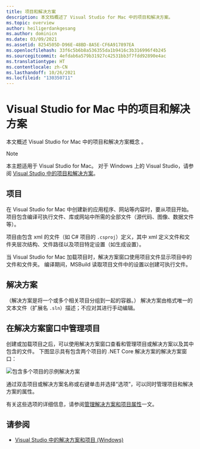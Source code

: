 ```yaml
---
title: 项目和解决方案
description: 本文档概述了 Visual Studio for Mac 中的项目和解决方案。
ms.topic: overview
author: heiligerdankgesang
ms.author: dominicn
ms.date: 03/09/2021
ms.assetid: 8254505D-D96E-48BD-8A5E-CF6A917897EA
ms.openlocfilehash: 33f6c5b6b8a536355da1b9416c3b316996f4b245
ms.sourcegitcommit: 4efdab6a579b31927c42531bb3f7fdd92890e4ac
ms.translationtype: HT
ms.contentlocale: zh-CN
ms.lasthandoff: 10/26/2021
ms.locfileid: "130350711"
---
```

# <a name="projects-and-solutions-in-visual-studio-for-mac"></a>Visual Studio for Mac 中的项目和解决方案

本文概述 Visual Studio for Mac 中的项目和解决方案概念 。

> [!NOTE] 
> 本主题适用于 Visual Studio for Mac。 对于 Windows 上的 Visual Studio，请参阅 [Visual Studio 中的项目和解决方案](/visualstudio/ide/solutions-and-projects-in-visual-studio)。

## <a name="projects"></a>项目

在 Visual Studio for Mac 中创建新的应用程序、网站等内容时，要从项目开始。 项目包含编译可执行文件、库或网站中所需的全部文件（源代码、图像、数据文件等）。

项目由包含 xml 的文件（如 C# 项目的 `.csproj`）定义，其中 xml 定义文件和文件夹层次结构、文件路径以及项目特定设置（如生成设置）。

当 Visual Studio for Mac 加载项目时，解决方案窗口使用项目文件显示项目中的文件和文件夹。 编译期间，MSBuild 读取项目文件中的设置以创建可执行文件。

## <a name="solutions"></a>解决方案

（解决方案是将一个或多个相关项目分组到一起的容器。） 解决方案由格式唯一的文本文件（扩展名 `.sln`）描述；不应对其进行手动编辑。

## <a name="managing-projects-in-the-solution-window"></a>在解决方案窗口中管理项目

创建或加载项目之后，可以使用解决方案窗口查看和管理项目或解决方案以及其中包含的文件。 下图显示具有包含两个项目的 .NET Core 解决方案的解决方案窗口：

![包含多个项目的示例解决方案](media/solution-example.png)

通过双击项目或解决方案名称或右键单击并选择“选项”，可以同时管理项目和解决方案的属性。

有关这些选项的详细信息，请参阅[管理解决方案和项目属性](managing-solutions-and-project-properties.md)一文。

## <a name="see-also"></a>请参阅

- [Visual Studio 中的解决方案和项目 (Windows)](/visualstudio/ide/solutions-and-projects-in-visual-studio)
